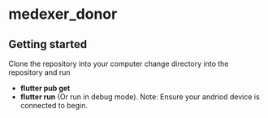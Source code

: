 # medexer_donor

## Getting started
 Clone the repository into your computer change directory into the repository and run
 - **flutter pub get**
 - **flutter run** (Or run in debug mode).
 Note: Ensure your andriod device is connected to begin.